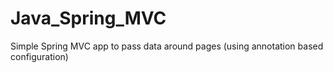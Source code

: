 # Java_Spring_MVC
Simple Spring MVC app to pass data around pages (using annotation based configuration)
